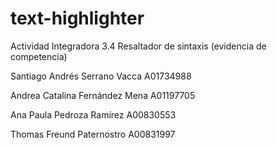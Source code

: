 # text-highlighter
Actividad Integradora 3.4 Resaltador de sintaxis (evidencia de competencia) 


 Santiago Andrés Serrano Vacca     A01734988

 Andrea Catalina Fernández Mena    A01197705

 Ana Paula Pedroza Ramírez         A00830553

 Thomas Freund Paternostro         A00831997
